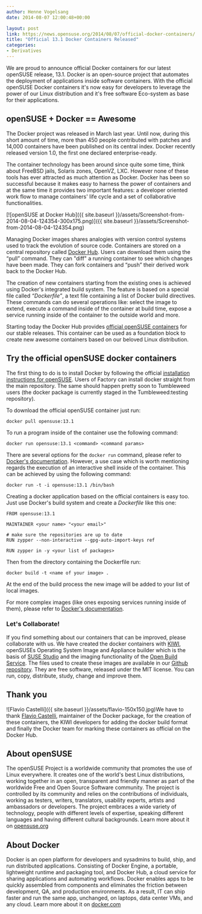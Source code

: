 ```yaml
---
author: Henne Vogelsang
date: 2014-08-07 12:00:48+00:00

layout: post
link: https://news.opensuse.org/2014/08/07/official-docker-containers/
title: "Official 13.1 Docker Containers Released"
categories:
- Derivatives
---
```

We are proud to announce official Docker containers for our latest openSUSE release, 13.1. Docker is an open-source project that automates the deployment of applications inside software containers. With the official openSUSE Docker containers it's now easy for developers to leverage the power of our Linux distribution and it's free software Eco-system as base for their applications.


## openSUSE + Docker == Awesome


The Docker project was released in March last year. Until now, during this short amount of time, more than 450 people contributed with patches and 14,000 containers have been published on its central index. Docker recently released version 1.0, the first one declared enterprise-ready.

<!-- more -->

The container technology has been around since quite some time, think about FreeBSD jails, Solaris zones, OpenVZ, LXC. However none of these tools has ever attracted as much attention as Docker. Docker has been so successful because it makes easy to harness the power of containers and at the same time it provides two important features: a developer oriented work flow to manage containers' life cycle and a set of collaborative functionalities.

[![openSUSE at Docker Hub]({{ site.baseurl }}/assets/Screenshot-from-2014-08-04-124354-300x175.png)]({{ site.baseurl }}/assets/Screenshot-from-2014-08-04-124354.png)

Managing Docker images shares analogies with version control systems used to track the evolution of source code. Containers are stored on a central repository called [Docker Hub](https://registry.hub.docker.com/). Users can download them using the “pull” command. They can "diff" a running container to see which changes have been made. They can fork containers and “push” their derived work back to the Docker Hub.

The creation of new containers starting from the existing ones is achieved using Docker's integrated build system. The feature is based on a special file called _“Dockerfile”_, a text file containing a list of Docker build directives. These commands can do several operations like: select the image to extend, execute a command inside of the container at build time, expose a service running inside of the container to the outside world and more.

Starting today the Docker Hub provides [official openSUSE containers](https://registry.hub.docker.com/_/opensuse/) for our stable releases. This container can be used as a foundation block to create new awesome containers based on our beloved Linux distribution.


## Try the official openSUSE docker containers


The first thing to do is to install Docker by following the official [installation instructions for openSUSE](https://docs.docker.com/installation/openSUSE/). Users of Factory can install docker straight from the main repository. The same should happen pretty soon to Tumbleweed users (the docker package is currently staged in the Tumbleweed:testing repository).

To download the official openSUSE container just run:

`docker pull opensuse:13.1`

To run a program inside of the container use the following command:

`docker run opensuse:13.1 <command> <command params>`

There are several options for the `docker run` command, please refer to [Docker's documentation](https://docs.docker.com/reference/run/). However, a use case which is worth mentioning regards the execution of an interactive shell inside of the container. This can be achieved by using the following command:

`docker run -t -i opensuse:13.1 /bin/bash`

Creating a docker application based on the official containers is easy too. Just use Docker's build system and create a _Dockerfile_ like this one:

    
    FROM opensuse:13.1
    
    MAINTAINER <your name> "<your email>"
    
    # make sure the repositories are up to date
    RUN zypper --non-interactive --gpg-auto-import-keys ref
    
    RUN zypper in -y <your list of packages>
    


Then from the directory containing the Dockerfile run:

`docker build -t <name of your image> .`

At the end of the build process the new image will be added to your list of local images.

For more complex images (like ones exposing services running inside of them), please refer to [Docker's documentation](http://docs.docker.com/reference/builder/).


### Let's Collaborate!


If you find something about our containers that can be improved, please collaborate with us. We have created the docker containers with [KIWI](http://opensuse.github.io/kiwi/), openSUSEs Operating System Image and Appliance builder which is the basis of [SUSE Studio](https://susestudio.com/) and the imaging functionality of the [Open Build Service](http://openbuildservice.org). The files used to create these images are available in our [Github repository](https://github.com/openSUSE/docker-containers). They are free software, released under the MIT license. You can run, copy, distribute, study, change and improve them.


## Thank you


![Flavio Castelli]({{ site.baseurl }}/assets/flavio-150x150.jpg)We have to thank [Flavio Castelli](http://flavio.castelli.name), maintainer of the Docker package, for the creation of these containers, the KIWI developers for adding the docker build format and finally the Docker team for marking these containers as official on the Docker Hub.


## About openSUSE


The openSUSE Project is a worldwide community that promotes the use of Linux everywhere. It creates one of the world's best Linux distributions, working together in an open, transparent and friendly manner as part of the worldwide Free and Open Source Software community. The project is controlled by its community and relies on the contributions of individuals, working as testers, writers, translators, usability experts, artists and ambassadors or developers. The project embraces a wide variety of technology, people with different levels of expertise, speaking different languages and having different cultural backgrounds. Learn more about it on [opensuse.org](http://www.opensuse.org)


## About Docker


Docker is an open platform for developers and sysadmins to build, ship, and run distributed applications. Consisting of Docker Engine, a portable, lightweight runtime and packaging tool, and Docker Hub, a cloud service for sharing applications and automating workflows. Docker enables apps to be quickly assembled from components and eliminates the friction between development, QA, and production environments. As a result, IT can ship faster and run the same app, unchanged, on laptops, data center VMs, and any cloud. Learn more about it on [docker.com](https://www.docker.com/)		
